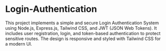 # Login-Authentication
This project implements a simple and secure Login Authentication System using Node.js, Express.js, Tailwind CSS, and JWT (JSON Web Tokens). It includes user registration, login, and token-based authentication to protect sensitive routes. The design is responsive and styled with Tailwind CSS for a modern UI.
